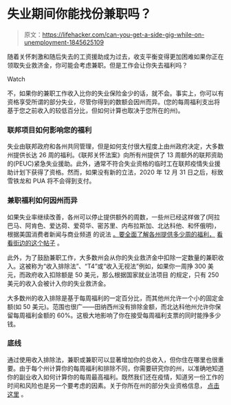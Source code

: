# 失业期间你能找份兼职吗？

> 原文：<https://lifehacker.com/can-you-get-a-side-gig-while-on-unemployment-1845625109>

随着关怀刺激和随后失去的工资援助成为过去，收支平衡变得更加困难如果你正在领取失业救济金，你可能会考虑兼职。但是工作会让你失去福利吗？

Watch

不，如果你的兼职工作收入比你的失业保险金少的话，就不会。事实上，你可以有资格享受所谓的部分失业，尽管你得到的数额会因州而异。(您的每周福利支出将基于您之前收入的较低百分比，但如何计算也取决于您所在的州)。

### 联邦项目如何影响您的福利

失业由联邦政府和各州共同管理，但是如何支付很大程度上由州政府决定，大多数州提供长达 26 周的福利。《联邦关怀法案》向所有州提供了 13 周额外的联邦资助的(PEUC)紧急失业援助。此外，通常不符合失业资格的临时工在联邦疫情失业援助计划下获得了资格。然而，如果没有新的立法，2020 年 12 月 31 日之后，标致雪铁龙和 PUA 将不会得到支付。

### **兼职福利如何因州而异**

如果失业率继续改善，各州可以停止提供额外的周数，一些州已经这样做了(阿拉巴马、阿肯色、爱达荷、爱荷华、密苏里、内布拉斯加、北达科他、和怀俄明)，根据美国消费者新闻与商业频道 的说法 [。要全面了解各州提供多少周的福利，](https://www.cnbc.com/2020/10/27/unemployment-benefits-will-end-for-millions-without-more-stimulus.html) [看看街边的这个帖子](https://www.thestreet.com/mishtalk/economics/state-level-unemployment-benefits-are-rapidly-expiring) 。

此外，为了鼓励兼职工作，大多数州会从你的失业救济金中扣除一定数量的兼职收入。这被称为“收入排除法”、“T4”或“收入无视法”例如，如果你一周挣 300 美元，而政府收入扣除额是 50 美元，那么根据国家就业法项目 的规定，只有 250 美元的收入会被计入你的失业救济金。

大多数州的收入排除是基于每周福利的一定百分比，而其他州允许一个小的固定金额(如 50 美元)。范围也很广——田纳西州没有排除金额，而北达科他州允许你保留每周福利金额的 60%。这极大地影响了你在接受每周福利支票的同时能挣多少钱。

### **底线**

通过使用收入排除法，兼职或兼职可以显著增加你的总收入，但你住在哪里也很重要。由于每个州计算你的每周福利和排除不同，你需要研究你的州，以准确地知道你的副业收入如何计算你的每周最高福利。既然我们还在疫情，知道另一份工作的时间和风险也是另一个要考虑的因素。关于你所在州的部分失业资格信息， [点击这里](https://oui.doleta.gov/unemploy/content/sigpros/2010-2019/January2019.pdf) 。